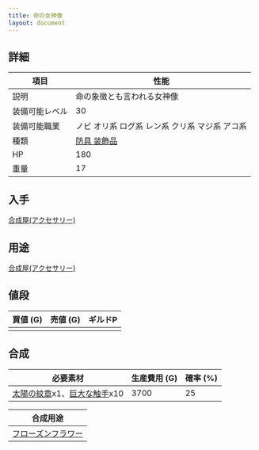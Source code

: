 ```yaml
---
title: 命の女神像
layout: document
---
```

## 詳細


|項目|性能|
|---|---|
|説明|命の象徴とも言われる女神像|
|装備可能レベル|30|
|装備可能職業|ノビ オリ系 ログ系 レン系 クリ系 マジ系 アコ系|
|種類|[防具 装飾品](防具(装飾品))|
|HP|180|
|重量|17|

## 入手

[合成屋(アクセサリー)](合成屋(アクセサリー))

## 用途

[合成屋(アクセサリー)](合成屋(アクセサリー))

## 値段


|買値 (G)|売値 (G)|ギルドP|
|---|---|---|
||||

## 合成


|必要素材|生産費用 (G)|確率 (%)|
|---|---|---|
|[太陽の紋章](太陽の紋章)x1、[巨大な触手](巨大な触手)x10|3700|25|


|合成用途|
|---|
|[フローズンフラワー](フローズンフラワー)|